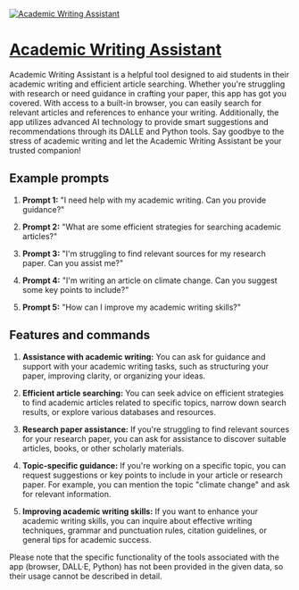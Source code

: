 [![Academic Writing Assistant](https://files.oaiusercontent.com/file-Ay6E2rQ3j1Vh9kNfjSwl2vcK?se=2123-10-17T11%3A34%3A56Z&sp=r&sv=2021-08-06&sr=b&rscc=max-age%3D31536000%2C%20immutable&rscd=attachment%3B%20filename%3D944bcac4-63c4-4d01-aa01-a9bf1c787a49.webp&sig=VSEQWuJAyveFHkUiNtfj0p9gnYSanv/P39kA389JxZE%3D)](https://chat.openai.com/g/g-2HsdTSQrA-academic-writing-assistant)

# [Academic Writing Assistant](https://chat.openai.com/g/g-2HsdTSQrA-academic-writing-assistant)

Academic Writing Assistant is a helpful tool designed to aid students in their academic writing and efficient article searching. Whether you're struggling with research or need guidance in crafting your paper, this app has got you covered. With access to a built-in browser, you can easily search for relevant articles and references to enhance your writing. Additionally, the app utilizes advanced AI technology to provide smart suggestions and recommendations through its DALLE and Python tools. Say goodbye to the stress of academic writing and let the Academic Writing Assistant be your trusted companion!

## Example prompts

1. **Prompt 1:** "I need help with my academic writing. Can you provide guidance?"

2. **Prompt 2:** "What are some efficient strategies for searching academic articles?"

3. **Prompt 3:** "I'm struggling to find relevant sources for my research paper. Can you assist me?"

4. **Prompt 4:** "I'm writing an article on climate change. Can you suggest some key points to include?"

5. **Prompt 5:** "How can I improve my academic writing skills?"

## Features and commands

1. **Assistance with academic writing:** You can ask for guidance and support with your academic writing tasks, such as structuring your paper, improving clarity, or organizing your ideas.

2. **Efficient article searching:** You can seek advice on efficient strategies to find academic articles related to specific topics, narrow down search results, or explore various databases and resources.

3. **Research paper assistance:** If you're struggling to find relevant sources for your research paper, you can ask for assistance to discover suitable articles, books, or other scholarly materials.

4. **Topic-specific guidance:** If you're working on a specific topic, you can request suggestions or key points to include in your article or research paper. For example, you can mention the topic "climate change" and ask for relevant information.

5. **Improving academic writing skills:** If you want to enhance your academic writing skills, you can inquire about effective writing techniques, grammar and punctuation rules, citation guidelines, or general tips for academic success.

Please note that the specific functionality of the tools associated with the app (browser, DALL·E, Python) has not been provided in the given data, so their usage cannot be described in detail.